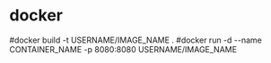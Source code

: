 # docker
#docker build -t USERNAME/IMAGE_NAME .
#docker run -d --name CONTAINER_NAME -p 8080:8080 USERNAME/IMAGE_NAME